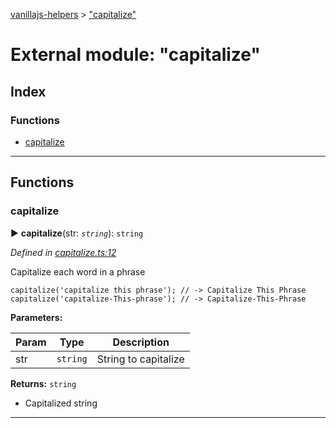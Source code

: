 [vanillajs-helpers](../README.md) > ["capitalize"](../modules/_capitalize_.md)



# External module: "capitalize"

## Index

### Functions

* [capitalize](_capitalize_.md#capitalize)



---
## Functions
<a id="capitalize"></a>

###  capitalize

► **capitalize**(str: *`string`*): `string`



*Defined in [capitalize.ts:12](https://github.com/Tokimon/vanillajs-helpers/blob/17062f0/capitalize.ts#L12)*



Capitalize each word in a phrase

    capitalize('capitalize this phrase'); // -> Capitalize This Phrase
    capitalize('capitalize-This-phrase'); // -> Capitalize-This-Phrase


**Parameters:**

| Param | Type | Description |
| ------ | ------ | ------ |
| str | `string`   |  String to capitalize |





**Returns:** `string`
- Capitalized string






___


